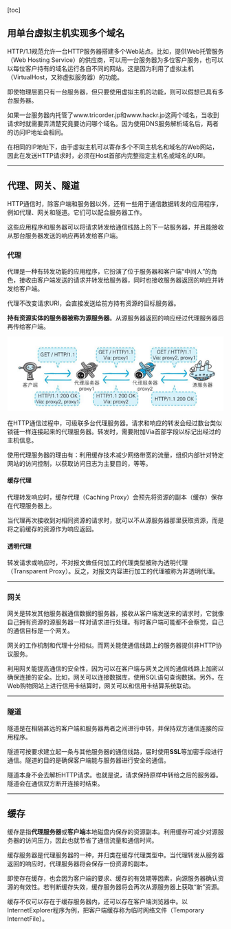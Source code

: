 [toc]

## 用单台虚拟主机实现多个域名

HTTP/1.1规范允许一台HTTP服务器搭建多个Web站点。比如，提供Web托管服务（Web Hosting Service）的供应商，可以用一台服务器为多位客户服务，也可以以每位客户持有的域名运行各自不同的网站。这是因为利用了虚拟主机（VirtualHost，又称虚拟服务器）的功能。

即使物理层面只有一台服务器，但只要使用虚拟主机的功能，则可以假想已具有多台服务器。

如果一台服务器内托管了www.tricorder.jp和www.hackr.jp这两个域名，当收到请求时就需要弄清楚究竟要访问哪个域名。因为使用DNS服务解析域名后，两者的访问IP地址会相同。

在相同的IP地址下，由于虚拟主机可以寄存多个不同主机名和域名的Web网站，因此在发送HTTP请求时，必须在Host首部内完整指定主机名或域名的URI。

---

## 代理、网关、隧道

HTTP通信时，除客户端和服务器以外，还有一些用于通信数据转发的应用程序，例如代理、网关和隧道。它们可以配合服务器工作。

这些应用程序和服务器可以将请求转发给通信线路上的下一站服务器，并且能接收从那台服务器发送的响应再转发给客户端。

### 代理

代理是一种有转发功能的应用程序，它扮演了位于服务器和客户端“中间人”的角色，接收由客户端发送的请求并转发给服务器，同时也接收服务器返回的响应并转发给客户端。

代理不改变请求URI，会直接发送给前方持有资源的目标服务器。

**持有资源实体的服务器被称为源服务器**。从源服务器返回的响应经过代理服务器后再传给客户端。

![image-20200727225942188](../../zypictures/books/ComputerNetwork_http4.1.png)

在HTTP通信过程中，可级联多台代理服务器。请求和响应的转发会经过数台类似锁链一样连接起来的代理服务器。转发时，需要附加Via首部字段以标记出经过的主机信息。

使用代理服务器的理由有：利用缓存技术减少网络带宽的流量，组织内部针对特定网站的访问控制，以获取访问日志为主要目的，等等。

#### 缓存代理

代理转发响应时，缓存代理（Caching Proxy）会预先将资源的副本（缓存）保存在代理服务器上。

当代理再次接收到对相同资源的请求时，就可以不从源服务器那里获取资源，而是将之前缓存的资源作为响应返回。

#### 透明代理

转发请求或响应时，不对报文做任何加工的代理类型被称为透明代理（Transparent Proxy）。反之，对报文内容进行加工的代理被称为非透明代理。

---

### 网关

网关是转发其他服务器通信数据的服务器，接收从客户端发送来的请求时，它就像自己拥有资源的源服务器一样对请求进行处理。有时客户端可能都不会察觉，自己的通信目标是一个网关。

网关的工作机制和代理十分相似。而网关能使通信线路上的服务器提供非HTTP协议服务。

利用网关能提高通信的安全性，因为可以在客户端与网关之间的通信线路上加密以确保连接的安全。比如，网关可以连接数据库，使用SQL语句查询数据。另外，在Web购物网站上进行信用卡结算时，网关可以和信用卡结算系统联动。

---

### 隧道

隧道是在相隔甚远的客户端和服务器两者之间进行中转，并保持双方通信连接的应用程序。

隧道可按要求建立起一条与其他服务器的通信线路，届时使用**SSL**等加密手段进行通信。隧道的目的是确保客户端能与服务器进行安全的通信。

隧道本身不会去解析HTTP请求。也就是说，请求保持原样中转给之后的服务器。隧道会在通信双方断开连接时结束。

---

## 缓存

缓存是指**代理服务器**或**客户端**本地磁盘内保存的资源副本。利用缓存可减少对源服务器的访问压力，因此也就节省了通信流量和通信时间。

缓存服务器是代理服务器的一种，并归类在缓存代理类型中。当代理转发从服务器返回的响应时，代理服务器将会保存一份资源的副本。

即使存在缓存，也会因为客户端的要求、缓存的有效期等因素，向源服务器确认资源的有效性。若判断缓存失效，缓存服务器将会再次从源服务器上获取“新”资源。

缓存不仅可以存在于缓存服务器内，还可以存在客户端浏览器中。以InternetExplorer程序为例，把客户端缓存称为临时网络文件（Temporary InternetFile）。